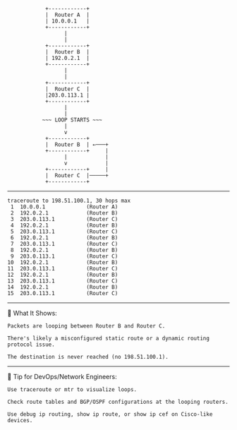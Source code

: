 
                +------------+
                |  Router A  |  
                | 10.0.0.1   |
                +------------+
                      |
                      |  
                +------------+
                |  Router B  |
                | 192.0.2.1  |
                +------------+
                      |
                      |
                +------------+
                |  Router C  |
                |203.0.113.1 |
                +------------+
                      |
                      |
               ~~~ LOOP STARTS ~~~
                      |
                      v
                +------------+
                |  Router B  | ←───+
                +------------+     |
                      |            |
                      v            |
                +------------+     |
                |  Router C  |─────+
                +------------+


---

```text
traceroute to 198.51.100.1, 30 hops max
 1  10.0.0.1             (Router A)
 2  192.0.2.1            (Router B)
 3  203.0.113.1          (Router C)
 4  192.0.2.1            (Router B)
 5  203.0.113.1          (Router C)
 6  192.0.2.1            (Router B)
 7  203.0.113.1          (Router C)
 8  192.0.2.1            (Router B)
 9  203.0.113.1          (Router C)
10  192.0.2.1            (Router B)
11  203.0.113.1          (Router C)
12  192.0.2.1            (Router B)
13  203.0.113.1          (Router C)
14  192.0.2.1            (Router B)
15  203.0.113.1          (Router C)
```

---

🔁 What It Shows:

    Packets are looping between Router B and Router C.

    There's likely a misconfigured static route or a dynamic routing protocol issue.

    The destination is never reached (no 198.51.100.1).

---

🧠 Tip for DevOps/Network Engineers:

    Use traceroute or mtr to visualize loops.

    Check route tables and BGP/OSPF configurations at the looping routers.

    Use debug ip routing, show ip route, or show ip cef on Cisco-like devices.
